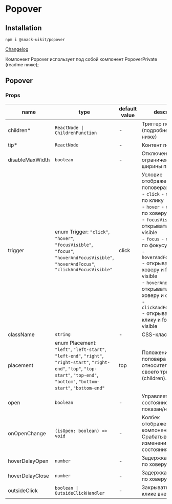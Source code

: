 # Popover

## Installation
`npm i @snack-uikit/popover`

[Changelog](./CHANGELOG.md)

Компонент Popover использует под собой компонент PopoverPrivate (readme ниже);

[//]: DOCUMENTATION_SECTION_START
[//]: THIS_SECTION_IS_AUTOGENERATED_PLEASE_DONT_EDIT_IT
## Popover
### Props
| name | type | default value | description |
|------|------|---------------|-------------|
| children* | `ReactNode \| ChildrenFunction` | - | Триггер поповера (подробнее читайте ниже) |
| tip* | `ReactNode` | - | Контент поповера |
| disableMaxWidth | `boolean` | - | Отключение ограничения ширины поповера |
| trigger | enum Trigger: `"click"`, `"hover"`, `"focusVisible"`, `"focus"`, `"hoverAndFocusVisible"`, `"hoverAndFocus"`, `"clickAndFocusVisible"` | click | Условие отображения поповера: <br> - `click` - открывать по клику <br> - `hover` - открывать по ховеру <br> - `focusVisible` - открывать по focus-visible <br> - `focus` - открывать по фокусу <br> - `hoverAndFocusVisible` - открывать по ховеру и focus-visible <br> - `hoverAndFocus` - открывать по ховеру и фокусу <br> - `clickAndFocusVisible` - открывать по клику и focus-visible |
| className | `string` | - | CSS-класс |
| placement | enum Placement: `"left"`, `"left-start"`, `"left-end"`, `"right"`, `"right-start"`, `"right-end"`, `"top"`, `"top-start"`, `"top-end"`, `"bottom"`, `"bottom-start"`, `"bottom-end"` | top | Положение поповера относительно своего триггера (children). |
| open | `boolean` | - | Управляет состоянием показан/не показан. |
| onOpenChange | `(isOpen: boolean) => void` | - | Колбек отображения компонента. Срабатывает при изменении состояния open. |
| hoverDelayOpen | `number` | - | Задержка открытия по ховеру |
| hoverDelayClose | `number` | - | Задержка закрытия по ховеру |
| outsideClick | `boolean \| OutsideClickHandler` | - | Закрывать ли при клике вне поповера |


[//]: DOCUMENTATION_SECTION_END

